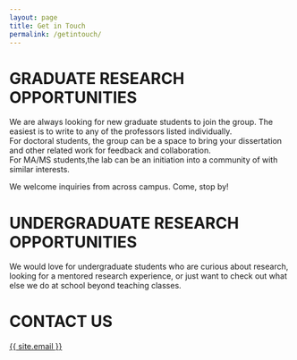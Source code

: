 ```yaml
---
layout: page
title: Get in Touch
permalink: /getintouch/
---
```


# **GRADUATE RESEARCH OPPORTUNITIES**
We are always looking for new graduate students to join the group. The easiest is to write to any of the professors listed individually.<br>
For doctoral students, the group can be a space to bring your dissertation and other related work for feedback and collaboration.<br>
For MA/MS students,the lab can be an initiation into a community of with similar interests.<br>

We welcome inquiries from across campus. Come, stop by!
# **UNDERGRADUATE RESEARCH OPPORTUNITIES**
We would love for undergraduate students who are curious about research, looking for a mentored research experience, or just want to check out what else we do at school beyond teaching classes.
# **CONTACT US**
<a href="mailto:{{ site.email }}">{{ site.email }}</a>
